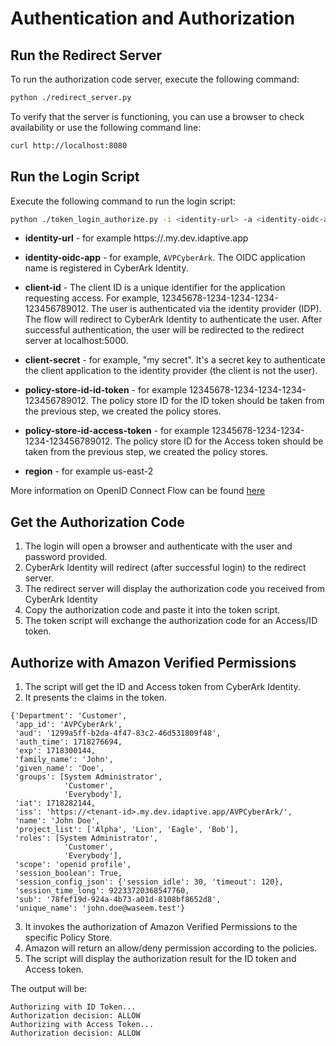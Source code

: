 # Authentication and Authorization

## Run the Redirect Server
To run the authorization code server, execute the following command:

```bash
python ./redirect_server.py
```

To verify that the server is functioning, you can use a browser to check availability or use the following command line:
```bash  
curl http://localhost:8080
```

## Run the Login Script 
Execute the following command to run the login script:

```bash
python ./token_login_authorize.py -i <identity-url> -a <identity-oidc-app> -c <client-id> -s <client-secret> -psi <policy-store-id-id-token> -psa <policy-store-id-access-token> -region <region>
```

* **identity-url** - for example https://<tenant-id>.my.dev.idaptive.app
* **identity-oidc-app** - for example, `AVPCyberArk`. The OIDC application name is registered in CyberArk Identity.
* **client-id** -  The client ID is a unique identifier for the application requesting access. 
For example, 12345678-1234-1234-1234-123456789012. 
The user is authenticated via the identity provider (IDP). 
The flow will redirect to CyberArk Identity to authenticate the user. 
After successful authentication, the user will be redirected to the redirect server at localhost:5000.
* **client-secret** - for example, "my secret". It's a secret key to authenticate the client application 
 to the identity provider (the client is not the user). 
* **policy-store-id-id-token** - for example 12345678-1234-1234-1234-123456789012. 
The policy store ID for the ID token should be taken from the previous step, we created the policy stores. 
* **policy-store-id-access-token** - for example 12345678-1234-1234-1234-123456789012. 
The policy store ID for the Access token should be taken from the previous step, we created the policy stores. 

* **region** - for example us-east-2

More information on OpenID Connect Flow can be found [here](https://docs.cyberark.com/identity/Latest/en/Content/Developer/oidc/about-openidconnect.htm?tocpath=Developer%20resources%7CUse%20OpenID%20Connect%7C_____0)

## Get the Authorization Code
1. The login will open a browser and authenticate with the user and password provided.
2. CyberArk Identity will redirect (after successful login) to the redirect server.
3. The redirect server will display the authorization code you received from CyberArk Identity
4. Copy the authorization code and paste it into the token script.
5. The token script will exchange the authorization code for an Access/ID token.

## Authorize with Amazon Verified Permissions

1. The script will get the ID and Access token from CyberArk Identity.
2. It presents the claims in the token.
```
{'Department': 'Customer',
 'app_id': 'AVPCyberArk',
 'aud': '1299a5ff-b2da-4f47-83c2-46d531809f48',
 'auth_time': 1718276694,
 'exp': 1718300144,
 'family_name': 'John',
 'given_name': 'Doe',
 'groups': [System Administrator',
            'Customer',
            'Everybody'],
 'iat': 1718282144,
 'iss': 'https://<tenant-id>.my.dev.idaptive.app/AVPCyberArk/',
 'name': 'John Doe',
 'project_list': ['Alpha', 'Lion', 'Eagle', 'Bob'],
 'roles': [System Administrator',
            'Customer',
            'Everybody'],
 'scope': 'openid profile',
 'session_boolean': True,
 'session_config_json': {'session_idle': 30, 'timeout': 120},
 'session_time_long': 92233720368547760,
 'sub': '78fef19d-924a-4b73-a01d-8108bf8652d8',
 'unique_name': 'john.doe@waseem.test'}
```
3. It invokes the authorization of Amazon Verified Permissions to the specific Policy Store.
4. Amazon will return an allow/deny permission according to the policies. 
5. The script will display the authorization result for the ID token and Access token.

The output will be:
```commandline
Authorizing with ID Token...
Authorization decision: ALLOW
Authorizing with Access Token...
Authorization decision: ALLOW
```
